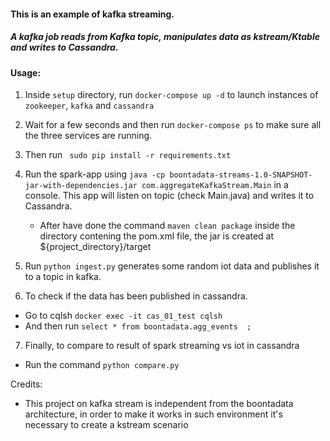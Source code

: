 #### This is an example of kafka streaming.
##### A kafka job reads from Kafka topic, manipulates data as kstream/Ktable and writes to Cassandra.


#### Usage:

1. Inside `setup` directory, run `docker-compose up -d` to launch instances of `zookeeper`, `kafka` and `cassandra`

2. Wait for a few seconds and then run `docker-compose ps` to make sure all the three services are running.

3. Then run ` sudo pip install -r requirements.txt`

4. Run the spark-app using `java -cp boontadata-streams-1.0-SNAPSHOT-jar-with-dependencies.jar com.aggregateKafkaStream.Main` in a console. This app will listen on topic (check Main.java) and writes it to Cassandra.
   * After have done the command `maven clean package` inside the directory contening the pom.xml file, the jar is created at ${project_directory}/target

5. Run `python ingest.py` generates some random iot data and publishes it to a topic in kafka.

6. To check if the data has been published in cassandra.
  * Go to cqlsh `docker exec -it cas_01_test cqlsh `
  * And then run `select * from boontadata.agg_events  ;`

7. Finally, to compare to result of spark streaming vs iot in cassandra
  * Run the command `python compare.py`

Credits:

* This project on kafka stream is independent from the boontadata architecture, in order to make it works in such environment it's necessary to create a kstream scenario
